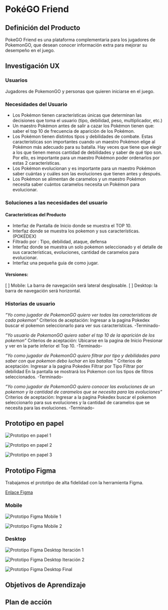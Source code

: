 # PokéGO Friend

## Definición del Producto

PokeGO Friend es una plataforma complementaria para los jugadores de PokemonGO, que desean conocer información extra para mejorar su desempeño en el juego.

## Investigación UX

### Usuarios

Jugadores de PokemonGO y personas que quieren iniciarse en el juego.

### Necesidades del Usuario

* Los Pokémon tienen características únicas que determinan las decisiones que toma el usuario (tipo, debilidad, peso, multiplicador, etc.)
* Un maestro Pokémon antes de salir a cazar los Pokémon tienen que: saber el top 10 de frecuencia de aparición de los Pokémon.
* Los Pokémon tienen distintos tipos y debilidades de combate. Estas características son importantes cuando un maestro Pokémon elige al Pokémon más adecuado para su batalla. Hay veces que tiene que elegir a los que tienen menos cantidad de debilidades y saber de qué tipo son. Por ello, es importante para un maestro Pokémon poder ordenarlos por estas 2 características.
* Los Pokémon evolucionan y es importante para un maestro Pokémon saber cuántas y cuáles son las evoluciones que tienen antes y después.
* Los Pokémon se alimentan de caramelos y un maestro Pokémon necesita saber cuántos caramelos necesita un Pokémon para evolucionar.

### Soluciones a las necesidades del usuario

#### Características del Producto

* Interfaz de Pantalla de Inicio donde se muestra el TOP 10.
* Interfaz donde se muestra los pokemon y sus características. (POKÉDEX)
* Filtrado por : Tipo, debilidad, ataque, defensa
* Interfaz donde se muestra un solo pokemon seleccionado y el detalle de sus características, evoluciones, cantidad de caramelos para evolucionar.
* Interfaz una pequeña guia de como jugar.

#### Versiones: 
[ ] Mobile: La barra de navegación será lateral desglosable.
[ ] Desktop: la barra de navegación será horizontal.


### Historias de usuario

 _“Yo como jugador de PokemonGO quiero ver todas las caracteristicas de cada pokemon”_
Criterios de aceptación:
Ingresar a la pagina Pokedex 
buscar el pokemon
seleccionarlo para ver sus características.
-Terminado-

_“Yo usuario de PokemonGO quiero saber el top 10 de la aparición de los pokemon”_
Criterios de aceptación:
Ubicarse en la pagina de Inicio
Presionar y ver en la parte inferior el Top 10.
-Terminado-

_“Yo como jugador de PokemonGO quiero filtrar por tipo y debilidades para saber con que pokemon debo luchar en las batallas ”_
Criterios de aceptación:
Ingresar a la pagina Pokedex 
Filtrar por Tipo
Filtrar por debilidad
En la pantalla se mostrará los Pokemon con los tipos de filtros seleccionados.
-Terminado-

_“Yo como jugador de PokemonGO quiero conocer las evoluciones de un pokemon y la cantidad de caramelos que se necesita para las evoluciones”_
Criterios de aceptación:
Ingresar a la pagina Pokedex 
buscar el pokemon
seleccionarlo para sus evoluciones y la cantidad de caramelos que se necesita para las evoluciones.
-Terminado-
 
 
## Prototipo en papel

![Prototipo en papel 1](https://github.com/ko4la07/LIM015-data-lovers/blob/main/src/assets/img/prototipo_1.jpeg)

![Prototipo en papel 2](https://github.com/ko4la07/LIM015-data-lovers/blob/main/src/assets/img/prototipo_2.jpeg)

![Prototipo en papel 3](https://github.com/ko4la07/LIM015-data-lovers/blob/main/src/assets/img/prototipo_3.jpeg)

## Prototipo Figma 

Trabajamos el prototipo de alta fidelidad con la herramienta Figma. 

[Enlace Figma](https://www.figma.com/file/6Xje6ktaSR7weX9WimWMph/Untitled?node-id=1%3A8)

### Mobile

![Prototipo Figma Mobile 1](https://github.com/ko4la07/LIM015-data-lovers/blob/main/src/assets/img/PrototipoAltaMobile_1.png)

![Prototipo Figma Mobile 2](https://github.com/ko4la07/LIM015-data-lovers/blob/main/src/assets/img/PrototipoAltaMobile_2.png)

### Desktop

![Prototipo Figma Desktop Iteración 1](https://github.com/ko4la07/LIM015-data-lovers/blob/main/src/assets/img/PrototipoAltaMobile_1.png)

![Prototipo Figma Desktop Iteración 2](https://github.com/ko4la07/LIM015-data-lovers/blob/main/src/assets/img/PrototipoAltaMobile_2.png)

![Prototipo Figma Desktop Final](https://github.com/ko4la07/LIM015-data-lovers/blob/main/src/assets/img/PrototipoAltaDesktop.png)

 
## Objetivos de Aprendizaje
## Plan de acción


